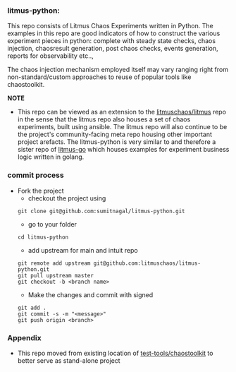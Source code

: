 ### litmus-python:

This repo consists of Litmus Chaos Experiments written in Python. The examples in this repo are good indicators
of how to construct the various experiment pieces in python: complete with steady state checks, chaos injection,
chaosresult generation, post chaos checks, events generation, reports for observability etc..,

The chaos injection mechanism employed itself may vary ranging right from non-standard/custom approaches to reuse of
popular tools like chaostoolkit.

**NOTE**

- This repo can be viewed as an extension to the [litmuschaos/litmus](https://github.com/litmuschaos/litmus) repo
  in the sense that the litmus repo also houses a set of chaos experiments, built using ansible. The litmus repo
  will also continue to be the project's community-facing meta repo housing other important project arefacts.
  The litmus-python is very similar to and therefore a sister repo of [litmus-go](https://github.com/litmuschaos/litmus-go)
  which houses examples for experiment business logic written in golang.

### commit process
- Fork the project
    * checkout the project using 
    ```
    git clone git@github.com:sumitnagal/litmus-python.git
    ```
    * go to your folder 
    ```
    cd litmus-python
    ```
    * add upstream for main and intuit repo
    ```
    git remote add upstream git@github.com:litmuschaos/litmus-python.git
    git pull upstream master
    git checkout -b <branch name>
    ```
    * Make the changes and commit with signed
    ```
    git add .
    git commit -s -m "<message>"
    git push origin <branch>
    ```

### Appendix
- This repo moved from existing location of [test-tools/chaostoolkit](https://github.com/litmuschaos/test-tools/tree/master/chaostoolkit) to better serve as stand-alone project
